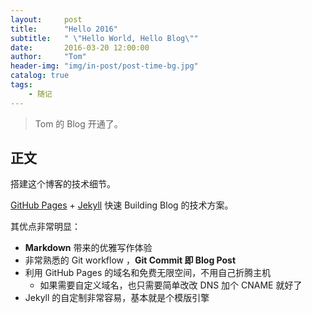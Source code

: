 ```yaml
---
layout:     post
title:      "Hello 2016"
subtitle:   " \"Hello World, Hello Blog\""
date:       2016-03-20 12:00:00
author:     "Tom"
header-img: "img/in-post/post-time-bg.jpg"
catalog: true
tags:
    - 随记
---
```


> Tom 的 Blog 开通了。


## 正文

搭建这个博客的技术细节。  

[GitHub Pages](https://pages.github.com/) + [Jekyll](http://jekyllrb.com/) 快速 Building Blog 的技术方案。

其优点非常明显：

* **Markdown** 带来的优雅写作体验
* 非常熟悉的 Git workflow ，**Git Commit 即 Blog Post**
* 利用 GitHub Pages 的域名和免费无限空间，不用自己折腾主机
	* 如果需要自定义域名，也只需要简单改改 DNS 加个 CNAME 就好了 
* Jekyll 的自定制非常容易，基本就是个模版引擎